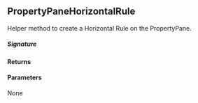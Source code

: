 ## PropertyPaneHorizontalRule

Helper method to create a Horizontal Rule on the PropertyPane.

##### Signature

#### Returns

#### Parameters
None

